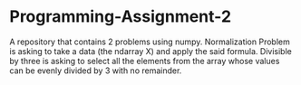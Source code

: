 # Programming-Assignment-2
A repository that contains 2 problems using numpy. Normalization Problem is asking to take a data (the ndarray X) and apply the said formula. Divisible by three is asking to select all the elements from the array whose values can be evenly divided by 3 with no remainder.
